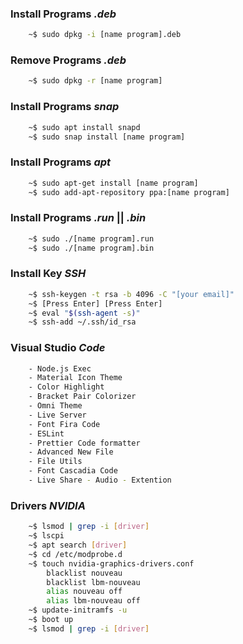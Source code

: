 ### Install Programs _.deb_
~~~bash
    ~$ sudo dpkg -i [name program].deb
~~~
### Remove Programs _.deb_
~~~bash
    ~$ sudo dpkg -r [name program]
~~~
### Install Programs _snap_
~~~bash
    ~$ sudo apt install snapd
    ~$ sudo snap install [name program]
~~~
### Install Programs _apt_
~~~bash
    ~$ sudo apt-get install [name program]
    ~$ sudo add-apt-repository ppa:[name program]
~~~
### Install Programs _.run_ || _.bin_
~~~bash
    ~$ sudo ./[name program].run
    ~$ sudo ./[name program].bin
~~~
### Install Key _SSH_
~~~bash
    ~$ ssh-keygen -t rsa -b 4096 -C "[your email]"
    ~$ [Press Enter] [Press Enter]
    ~$ eval "$(ssh-agent -s)"
    ~$ ssh-add ~/.ssh/id_rsa
~~~
### Visual Studio _Code_
~~~bash
    - Node.js Exec
    - Material Icon Theme
    - Color Highlight
    - Bracket Pair Colorizer
    - Omni Theme
    - Live Server
    - Font Fira Code
    - ESLint
    - Prettier Code formatter
    - Advanced New File
    - File Utils
    - Font Cascadia Code
    - Live Share - Audio - Extention
~~~
### Drivers _NVIDIA_
~~~bash
    ~$ lsmod | grep -i [driver]
    ~$ lscpi
    ~$ apt search [driver]
    ~$ cd /etc/modprobe.d
    ~$ touch nvidia-graphics-drivers.conf
        blacklist nouveau
        blacklist lbm-nouveau
        alias nouveau off
        alias lbm-nouveau off
    ~$ update-initramfs -u
    ~$ boot up
    ~$ lsmod | grep -i [driver]
~~~